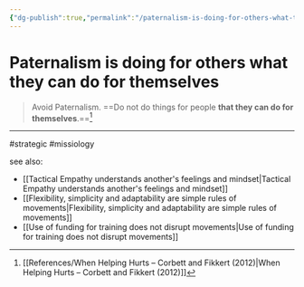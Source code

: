 ```yaml
---
{"dg-publish":true,"permalink":"/paternalism-is-doing-for-others-what-they-can-do-for-themselves/"}
---
```


# Paternalism is doing for others what they can do for themselves

> Avoid Paternalism. ==Do not do things for people **that they can do for themselves**.==[^1]

---
#strategic #missiology 

see also:
- [[Tactical Empathy understands another's feelings and mindset\|Tactical Empathy understands another's feelings and mindset]]
- [[Flexibility, simplicity and adaptability are simple rules of movements\|Flexibility, simplicity and adaptability are simple rules of movements]]
- [[Use of funding for training does not disrupt movements\|Use of funding for training does not disrupt movements]]

[^1]: [[References/When Helping Hurts – Corbett and Fikkert (2012)\|When Helping Hurts – Corbett and Fikkert (2012)]]